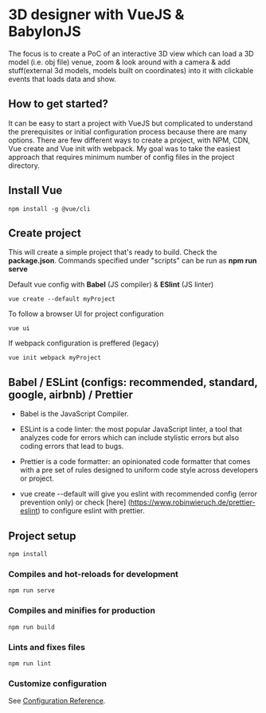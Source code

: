 # 3D designer with VueJS & BabylonJS

The focus is to create a PoC of an interactive 3D view which can load a 3D model (i.e. obj file) venue, zoom & look around with a camera & add stuff(external 3d models, models built on coordinates) into it with clickable events that loads data and show.

## How to get started?
It can be easy to start a project with VueJS but complicated to understand the prerequisites or initial configuration process because there are many options. There are few different ways to create a project, with NPM, CDN, Vue create and Vue init with webpack. My goal was to take the easiest approach that requires minimum number of config files in the project directory.


## Install Vue
```
npm install -g @vue/cli
```

## Create project

This will create a simple project that's ready to build. Check the **package.json**. Commands specified under "scripts" can be run as **npm run serve**

Default vue config with **Babel** (JS compiler) & **ESlint** (JS linter)
```
vue create --default myProject
```
To follow a browser UI for project configuration
```
vue ui
```
If webpack configuration is preffered (legacy)
```
vue init webpack myProject
```

## Babel / ESLint (configs: recommended, standard, google, airbnb) / Prettier

- Babel is the JavaScript Compiler.

- ESLint is a code linter: the most popular JavaScript linter, a tool that analyzes code for errors which can include stylistic errors but also coding errors that lead to bugs.

- Prettier is a code formatter: an opinionated code formatter that comes with a pre set of rules designed to uniform code style across developers or project. 

- vue create --default will give you eslint with recommended config (error prevention only) or check [here] (https://www.robinwieruch.de/prettier-eslint) to configure eslint with prettier.


## Project setup
```
npm install
```

### Compiles and hot-reloads for development
```
npm run serve
```

### Compiles and minifies for production
```
npm run build
```

### Lints and fixes files
```
npm run lint
```

### Customize configuration
See [Configuration Reference](https://cli.vuejs.org/config/).
